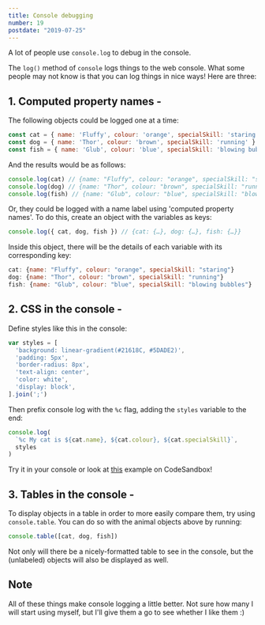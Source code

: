 ```yaml
---
title: Console debugging
number: 19
postdate: "2019-07-25"
---
```


A lot of people use `console.log` to debug in the console.

The `log()` method of `console` logs things to the web console. What some people may not know is that you can log things in nice ways! Here are three:

## 1. Computed property names -

The following objects could be logged one at a time:

```js
const cat = { name: 'Fluffy', colour: 'orange', specialSkill: 'staring' }
const dog = { name: 'Thor', colour: 'brown', specialSkill: 'running' }
const fish = { name: 'Glub', colour: 'blue', specialSkill: 'blowing bubbles' }
```

And the results would be as follows:

```js
console.log(cat) // {name: "Fluffy", colour: "orange", specialSkill: "staring"}
console.log(dog) // {name: "Thor", colour: "brown", specialSkill: "running"}
console.log(fish) // {name: "Glub", colour: "blue", specialSkill: "blowing bubbles"}
```

Or, they could be logged with a name label using 'computed property names'. To do this, create an object with the variables as keys:

```js
console.log({ cat, dog, fish }) // {cat: {…}, dog: {…}, fish: {…}}
```

Inside this object, there will be the details of each variable with its corresponding key:

```js
cat: {name: "Fluffy", colour: "orange", specialSkill: "staring"}
dog: {name: "Thor", colour: "brown", specialSkill: "running"}
fish: {name: "Glub", colour: "blue", specialSkill: "blowing bubbles"}
```

## 2. CSS in the console -

Define styles like this in the console:

```js
var styles = [
  'background: linear-gradient(#21618C, #5DADE2)',
  'padding: 5px',
  'border-radius: 8px',
  'text-align: center',
  'color: white',
  'display: block',
].join(';')
```

Then prefix console log with the `%c` flag, adding the `styles` variable to the end:

```js
console.log(
  `%c My cat is ${cat.name}, ${cat.colour}, ${cat.specialSkill}`,
  styles
)
```

Try it in your console or look at [this](https://codesandbox.io/embed/determined-wozniak-4lt93) example on CodeSandbox!

## 3. Tables in the console -

To display objects in a table in order to more easily compare them, try using `console.table`. You can do so with the animal objects above by running:

```js
console.table([cat, dog, fish])
```

Not only will there be a nicely-formatted table to see in the console, but the (unlabeled) objects will also be displayed as well.

## Note

All of these things make console logging a little better. Not sure how many I will start using myself, but I'll give them a go to see whether I like them :)

